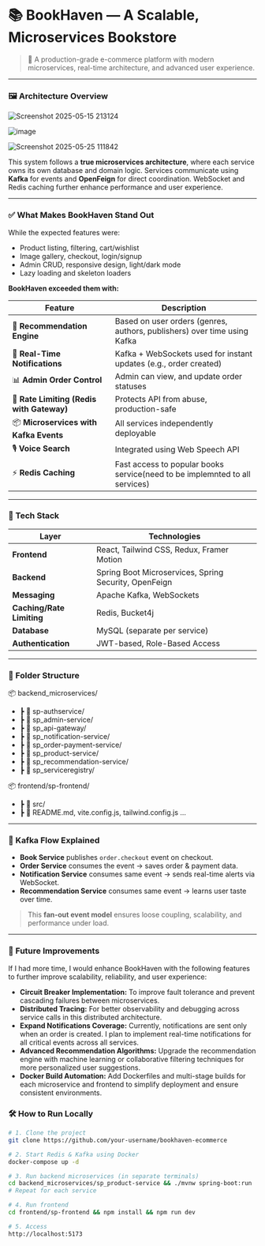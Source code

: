 # 📚 BookHaven — A Scalable, Microservices Bookstore

> 🎯 A production-grade e-commerce platform with modern microservices, real-time architecture, and advanced user experience.

---
### 🖼️ Architecture Overview

![Screenshot 2025-05-15 213124](https://github.com/user-attachments/assets/ddd7eccc-ebaf-448a-9241-abbdb24fbe1d)

![image](https://github.com/user-attachments/assets/9153d4e5-26c1-48c8-b203-4e959bc328a1)

![Screenshot 2025-05-25 111842](https://github.com/user-attachments/assets/6bb3a51f-313c-4e6d-9d20-64a812681aa2)



This system follows a **true microservices architecture**, where each service owns its own database and domain logic. Services communicate using **Kafka** for events and **OpenFeign** for direct coordination. WebSocket and Redis caching further enhance performance and user experience.

---

### ✅ What Makes BookHaven Stand Out

While the expected features were:

- Product listing, filtering, cart/wishlist
- Image gallery, checkout, login/signup
- Admin CRUD, responsive design, light/dark mode
- Lazy loading and skeleton loaders

**BookHaven exceeded them with:**

| Feature | Description |
|--------|-------------|
| 🔁 **Recommendation Engine** | Based on user orders (genres, authors, publishers) over time using Kafka |
| 🔔 **Real-Time Notifications** | Kafka + WebSockets used for instant updates (e.g., order created) |
| 📊 **Admin Order Control** | Admin can view, and update order statuses |
| 🔐 **Rate Limiting (Redis with Gateway)** | Protects API from abuse, production-safe |
| 📦 **Microservices with Kafka Events** | All services independently deployable |
| 🎙️ **Voice Search** | Integrated using Web Speech API |
| ⚡ **Redis Caching** | Fast access to popular books service(need to be implemnted to all services) |

---

### 🔧 Tech Stack

| Layer | Technologies |
|-------|--------------|
| **Frontend** | React, Tailwind CSS, Redux, Framer Motion |
| **Backend** | Spring Boot Microservices, Spring Security, OpenFeign |
| **Messaging** | Apache Kafka, WebSockets |
| **Caching/Rate Limiting** | Redis, Bucket4j |
| **Database** | MySQL (separate per service) |
| **Authentication** | JWT-based, Role-Based Access |

---

### 📁 Folder Structure


📦 backend_microservices/
- ┣ 📂 sp-authservice/
- ┣ 📂 sp_admin-service/
- ┣ 📂 sp_api-gateway/
- ┣ 📂 sp_notification-service/
- ┣ 📂 sp_order-payment-service/
- ┣ 📂 sp_product-service/
- ┣ 📂 sp_recommendation-service/
- ┣ 📂 sp_serviceregistry/

📦 frontend/sp-frontend/
- ┣ 📂 src/
- ┣ 📄 README.md, vite.config.js, tailwind.config.js ...


---

### 🔁 Kafka Flow Explained

- **Book Service** publishes `order.checkout` event on checkout.
- **Order Service** consumes the event → saves order & payment data.
- **Notification Service** consumes same event → sends real-time alerts via WebSocket.
- **Recommendation Service** consumes same event → learns user taste over time.

> This **fan-out event model** ensures loose coupling, scalability, and performance under load.

---


### 🔮 Future Improvements

If I had more time, I would enhance BookHaven with the following features to further improve scalability, reliability, and user experience:

- **Circuit Breaker Implementation:** To improve fault tolerance and prevent cascading failures between microservices.
- **Distributed Tracing:** For better observability and debugging across service calls in this distributed architecture.
- **Expand Notifications Coverage:** Currently, notifications are sent only when an order is created. I plan to implement real-time notifications for all critical events across all services.
- **Advanced Recommendation Algorithms:** Upgrade the recommendation engine with machine learning or collaborative filtering techniques for more personalized user suggestions.
- **Docker Build Automation:** Add Dockerfiles and multi-stage builds for each microservice and frontend to simplify deployment and ensure consistent environments.



### 🛠️ How to Run Locally

```bash
# 1. Clone the project
git clone https://github.com/your-username/bookhaven-ecommerce

# 2. Start Redis & Kafka using Docker
docker-compose up -d

# 3. Run backend microservices (in separate terminals)
cd backend_microservices/sp_product-service && ./mvnw spring-boot:run
# Repeat for each service

# 4. Run frontend
cd frontend/sp-frontend && npm install && npm run dev

# 5. Access
http://localhost:5173



